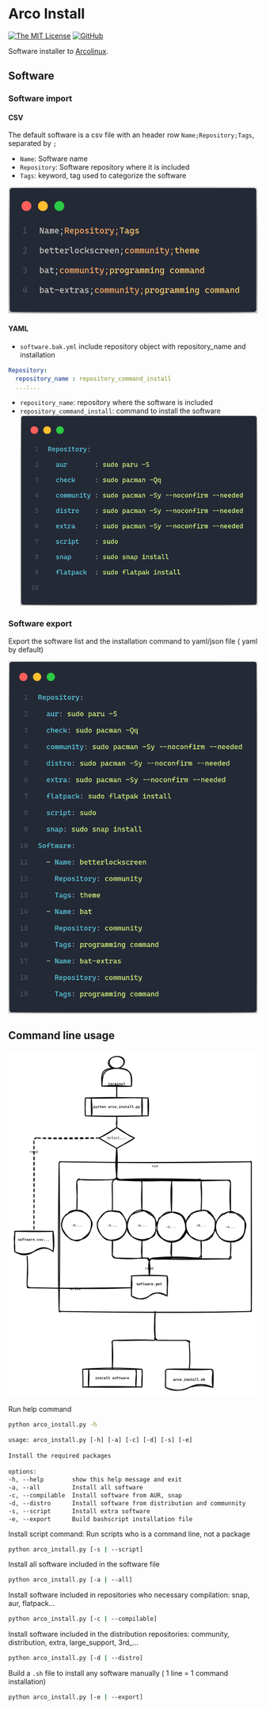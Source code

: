# Arco Install

[![The MIT License](https://img.shields.io/badge/license-MIT-blue.svg?style=for-the-badge)](http://opensource.org/licenses/MIT)
[![GitHub](https://img.shields.io/github/tag/AlbertoVf/arco-install.svg?style=for-the-badge)](https://github.com/AlbertoVf/arco-install/tags)

Software installer to [Arcolinux](https://arcolinux.com/).

## Software

### Software import

#### CSV

The default software is a csv file with an header row `Name;Repository;Tags`, separated by `;`

- `Name`: Software name
- `Repository`: Software repository where it is included
- `Tags`: keyword, tag used to categorize the software

![software csv](docs/software_format_csv.png)

#### YAML

- `software.bak.yml` include repository object with repository_name and installation

```yaml
Repository:
  repository_name : repository_command_install
  ...:...
```

- `repository_name`: repository where the software is included
- `repository_command_install`: command to install the software
![software repository format](docs/software_format_yml.png)

### Software export

Export the software list and the installation command to yaml/json file ( yaml by default)

![repository command](docs/software_export.png)

## Command line usage

![Use diagram](docs/use_diagram.svg)

Run help command

```bash
python arco_install.py -h
```

```log
usage: arco_install.py [-h] [-a] [-c] [-d] [-s] [-e]

Install the required packages

options:
-h, --help        show this help message and exit
-a, --all         Install all software
-c, --compilable  Install software from AUR, snap
-d, --distro      Install software from distribution and communnity
-s, --script      Install extra software
-e, --export      Build bashscript installation file
```

Install script command: Run scripts who is a command line, not a package

```bash
python arco_install.py [-s | --script]
```

Install all software included in the software file

```bash
python arco_install.py [-a | --all]
```

Install software included in repositories who necessary compilation: snap, aur, flatpack...

```bash
python arco_install.py [-c | --compilable]
```

Install software included in the distribution repositories: community, distribution, extra, large_support, 3rd_...

```bash
python arco_install.py [-d | --distro]
```

Build a `.sh` file to install any software manually ( 1 line = 1 command installation)

```bash
python arco_install.py [-e | --export]
```
